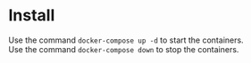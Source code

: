 # Install 

Use the command `docker-compose up -d` to start the containers.  
Use the command `docker-compose down` to stop the containers.